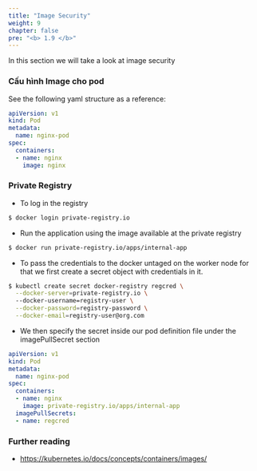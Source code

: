 ```yaml
---
title: "Image Security"
weight: 9
chapter: false
pre: "<b> 1.9 </b>"
---
```


In this section we will take a look at image security

### Cấu hình Image cho pod

See the following yaml structure as a reference:
   
```yaml
apiVersion: v1
kind: Pod
metadata:
  name: nginx-pod
spec:
  containers:
  - name: nginx
    image: nginx
```
  
### Private Registry 

- To log in the registry

```bash
$ docker login private-registry.io
```

- Run the application using the image available at the private registry

```bash
$ docker run private-registry.io/apps/internal-app
```

- To pass the credentials to the docker untaged on the worker node for that we first create a secret object with credentials in it.

```bash
$ kubectl create secret docker-registry regcred \
  --docker-server=private-registry.io \ 
  --docker-username=registry-user \
  --docker-password=registry-password \
  --docker-email=registry-user@org.com
```

- We then specify the secret inside our pod definition file under the imagePullSecret section 
  
```yaml
apiVersion: v1
kind: Pod
metadata:
  name: nginx-pod
spec:
  containers:
  - name: nginx
    image: private-registry.io/apps/internal-app
  imagePullSecrets:
  - name: regcred
```
  
### Further reading
- https://kubernetes.io/docs/concepts/containers/images/